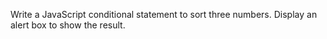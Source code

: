 Write a JavaScript conditional statement to sort three numbers. Display an alert box to show the result.